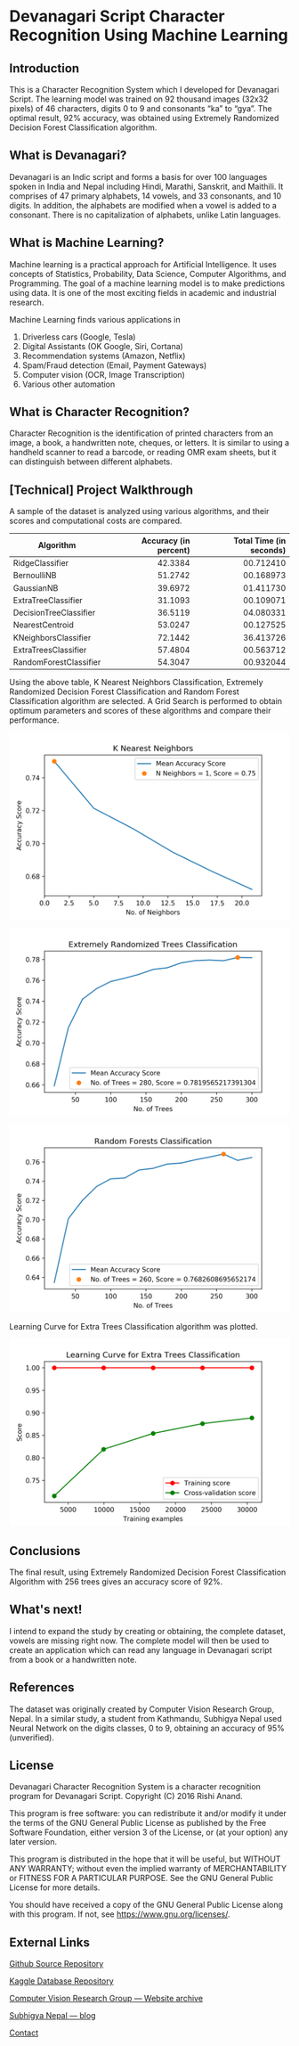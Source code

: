 # Devanagari Script Character Recognition Using Machine Learning

## Introduction

This is a Character Recognition System which I developed for Devanagari Script. The learning model was trained on 92 thousand images (32x32 pixels) of 46 characters, digits 0 to 9 and consonants “ka” to “gya”. The optimal result, 92% accuracy, was obtained using Extremely Randomized Decision Forest Classification algorithm.

## What is Devanagari?

Devanagari is an Indic script and forms a basis for over 100 languages spoken in India and Nepal including Hindi, Marathi, Sanskrit, and Maithili. It comprises of 47 primary alphabets, 14 vowels, and 33 consonants, and 10 digits. In addition, the alphabets are modified when a vowel is added to a consonant. There is no capitalization of alphabets, unlike Latin languages.

## What is Machine Learning?

Machine learning is a practical approach for Artificial Intelligence. It uses concepts of Statistics, Probability, Data Science, Computer Algorithms, and Programming. The goal of a machine learning model is to make predictions using data. It is one of the most exciting fields in academic and industrial research.

Machine Learning finds various applications in
1. Driverless cars (Google, Tesla)
2. Digital Assistants (OK Google, Siri, Cortana)
3. Recommendation systems (Amazon, Netflix)
4. Spam/Fraud detection (Email, Payment Gateways)
5. Computer vision (OCR, Image Transcription)
6. Various other automation

## What is Character Recognition?

Character Recognition is the identification of printed characters from an image, a book, a handwritten note, cheques, or letters. It is similar to using a handheld scanner to read a barcode, or reading OMR exam sheets, but it can distinguish between different alphabets.

## [Technical] Project Walkthrough

A sample of the dataset is analyzed using various algorithms, and their scores and computational costs are compared.

| Algorithm              | Accuracy (in percent) | Total Time (in seconds) |
| -----------------------|----------------------:| -----------------------:|
| RidgeClassifier        | 42.3384               | 00.712410               |
| BernoulliNB            | 51.2742               | 00.168973               |
| GaussianNB             | 39.6972               | 01.411730               |
| ExtraTreeClassifier    | 31.1093               | 00.109071               |
| DecisionTreeClassifier | 36.5119               | 04.080331               |
| NearestCentroid        | 53.0247               | 00.127525               |
| KNeighborsClassifier   | 72.1442               | 36.413726               |
| ExtraTreesClassifier   | 57.4804               | 00.563712               |
| RandomForestClassifier | 54.3047               | 00.932044               |

Using the above table, K Nearest Neighbors Classification, Extremely Randomized Decision Forest Classification and Random Forest Classification algorithm are selected. A Grid Search is performed to obtain optimum parameters and scores of these algorithms and compare their performance.

![K Nearest Neighbors Classification Algorithm GridSearch](plots/knn.png)

![Extra Trees Classification Algorithm](plots/extra-trees.png)

![Random Forest Classification Algorithm GridSearch](plots/random-forests.png)

Learning Curve for Extra Trees Classification algorithm was plotted.

![Learning Curve with Extra Trees Classification Algorithm](plots/learning-curve.png)

## Conclusions

The final result, using Extremely Randomized Decision Forest Classification Algorithm with 256 trees gives an accuracy score of 92%.

## What's next!

I intend to expand the study by creating or obtaining, the complete dataset, vowels are missing right now. The complete model will then be used to create an application which can read any language in Devanagari script from a book or a handwritten note.

## References

The dataset was originally created by Computer Vision Research Group, Nepal. In a similar study, a student from Kathmandu, Subhigya Nepal used Neural Network on the digits classes, 0 to 9, obtaining an accuracy of 95% (unverified).

## License

Devanagari Character Recognition System is a character recognition program for Devanagari Script. Copyright (C) 2016 Rishi Anand.

This program is free software: you can redistribute it and/or modify it under the terms of the GNU General Public License as published by the Free Software Foundation, either version 3 of the License, or (at your option) any later
version.

This program is distributed in the hope that it will be useful, but WITHOUT ANY WARRANTY; without even the implied warranty of MERCHANTABILITY or FITNESS FOR A PARTICULAR PURPOSE.  See the GNU General Public License for more
details.

You should have received a copy of the GNU General Public License along with this program.  If not, see <https://www.gnu.org/licenses/>.

## External Links

[Github Source Repository](https://github.com/rishianand54/devanagari-character-recognition-system)

[Kaggle Database Repository](https://www.kaggle.com/rishianand/devanagari-character-set)

[Computer Vision Research Group — Website archive](https://web.archive.org/web/20160105230017/http://cvresearchnepal.com/wordpress/dhcd/)

[Subhigya Nepal — blog](http://www.thelacunablog.com/)

[Contact](https://rishianand.me/about)
